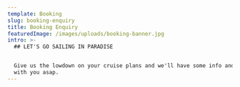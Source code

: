 ```yaml
---
template: Booking
slug: booking-enquiry
title: Booking Enquiry
featuredImage: /images/uploads/booking-banner.jpg
intro: >-
  ## LET'S GO SAILING IN PARADISE


  Give us the lowdown on your cruise plans and we'll have some info and pricing
  with you asap.
---
```


